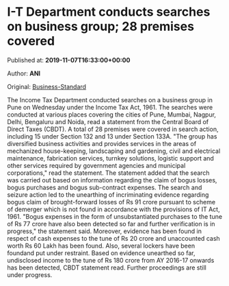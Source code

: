 
# I-T Department conducts searches on business group; 28 premises covered

Published at: **2019-11-07T16:33:00+00:00**

Author: **ANI**

Original: [Business-Standard](https://www.business-standard.com/article/news-ani/i-t-department-conducts-searches-on-business-group-28-premises-covered-119110701754_1.html)

The Income Tax Department conducted searches on a business group in Pune on Wednesday under the Income Tax Act, 1961.
The searches were conducted at various places covering the cities of Pune, Mumbai, Nagpur, Delhi, Bengaluru and Noida, read a statement from the Central Board of Direct Taxes (CBDT).
A total of 28 premises were covered in search action, including 15 under Section 132 and 13 under Section 133A.
"The group has diversified business activities and provides services in the areas of mechanized house-keeping, landscaping and gardening, civil and electrical maintenance, fabrication services, turnkey solutions, logistic support and other services required by government agencies and municipal corporations," read the statement.
The statement added that the search was carried out based on information regarding the claim of bogus losses, bogus purchases and bogus sub-contract expenses.
The search and seizure action led to the unearthing of incriminating evidence regarding bogus claim of brought-forward losses of Rs 91 crore pursuant to scheme of demerger which is not found in accordance with the provisions of IT Act, 1961.
"Bogus expenses in the form of unsubstantiated purchases to the tune of Rs 77 crore have also been detected so far and further verification is in progress," the statement said.
Moreover, evidence has been found in respect of cash expenses to the tune of Rs 20 crore and unaccounted cash worth Rs 60 Lakh has been found. Also, several lockers have been foundand put under restraint.
Based on evidence unearthed so far, undisclosed income to the tune of Rs 180 crore from AY 2016-17 onwards has been detected, CBDT statement read.
Further proceedings are still under progress.
